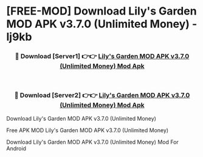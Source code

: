 # [FREE-MOD] Download Lily's Garden MOD APK v3.7.0 (Unlimited Money) - lj9kb


<div align="center">
<h3>🔴 Download [Server1] 👉👉 <a href="https://apk-comot.site?title=Lily's_Garden_MOD_APK_v3.7.0_(Unlimited_Money)">Lily's Garden MOD APK v3.7.0 (Unlimited Money) Mod Apk</a></h3><br>

<h3>🔴 Download [Server2] 👉👉 <a href="https://apk-comot.site?title=Lily's_Garden_MOD_APK_v3.7.0_(Unlimited_Money)">Lily's Garden MOD APK v3.7.0 (Unlimited Money) Mod Apk</a></h3>
</div>



Download Lily's Garden MOD APK v3.7.0 (Unlimited Money) 

Free APK MOD Lily's Garden MOD APK v3.7.0 (Unlimited Money) 

Download Lily's Garden MOD APK v3.7.0 (Unlimited Money) Mod For Android
